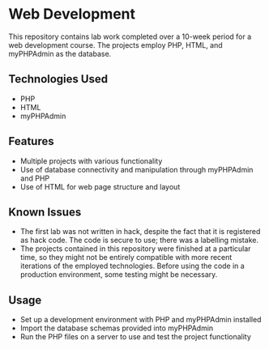 # Web Development
This repository contains lab work completed over a 10-week period for a web development course. The projects employ PHP, HTML, and myPHPAdmin as the database.

## Technologies Used
- PHP
- HTML
- myPHPAdmin
## Features
- Multiple projects with various functionality
- Use of database connectivity and manipulation through myPHPAdmin and PHP
- Use of HTML for web page structure and layout
## Known Issues
- The first lab was not written in hack, despite the fact that it is registered as hack code. The code is secure to use; there was a labelling mistake.
- The projects contained in this repository were finished at a particular time, so they might not be entirely compatible with more recent iterations of the employed technologies. Before using the code in a production environment, some testing might be necessary.
## Usage
- Set up a development environment with PHP and myPHPAdmin installed
- Import the database schemas provided into myPHPAdmin
- Run the PHP files on a server to use and test the project functionality

